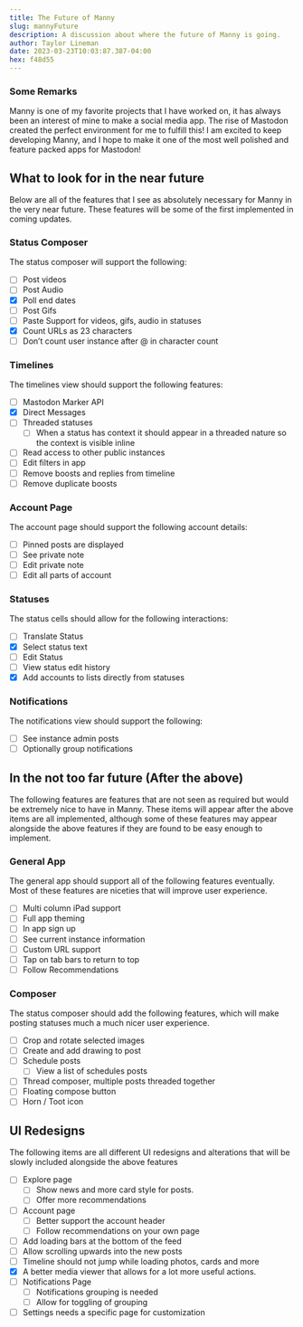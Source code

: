 ```yaml
---
title: The Future of Manny
slug: mannyFuture
description: A discussion about where the future of Manny is going.
author: Taylor Lineman
date: 2023-03-23T10:03:87.387-04:00
hex: f48d55
---
```

### Some Remarks
Manny is one of my favorite projects that I have worked on, it has always been an interest of mine to make a social media app. The rise of Mastodon created the perfect environment for me to fulfill this! I am excited to keep developing Manny, and I hope to make it one of the most well polished and feature packed apps for Mastodon!

## What to look for in the near future
Below are all of the features that I see as absolutely necessary for Manny in the very near future. These features will be some of the first implemented in coming updates.

### Status Composer
The status composer will support the following:
- [ ] Post videos
- [ ] Post Audio
- [x] Poll end dates
- [ ] Post Gifs
- [ ] Paste Support for videos, gifs, audio in statuses
- [x] Count URLs as 23 characters
- [ ] Don’t count user instance after @ in character count

### Timelines
The timelines view should support the following features:
- [ ] Mastodon Marker API
- [x] Direct Messages
- [ ] Threaded statuses
	- [ ] When a status has context it should appear in a threaded nature so the context is visible inline
- [ ] Read access to other public instances
- [ ] Edit filters in app
- [ ] Remove boosts and replies from timeline
- [ ] Remove duplicate boosts

### Account Page
The account page should support the following account details:
- [ ] Pinned posts are displayed
- [ ] See private note
- [ ] Edit private note
- [ ] Edit all parts of account

### Statuses
The status cells should allow for the following interactions:
- [ ] Translate Status
- [x] Select status text
- [ ] Edit Status
- [ ] View status edit history
- [x] Add accounts to lists directly from statuses

### Notifications
The notifications view should support the following:
- [ ] See instance admin posts
- [ ] Optionally group notifications

## In the not too far future (After the above)
The following features are features that are not seen as required but would be extremely nice to have in Manny. These items will appear after the above items are all implemented, although some of these features may appear alongside the above features if they are found to be easy enough to implement.

### General App
The general app should support all of the following features eventually. Most of these features are niceties that will improve user experience.
- [ ] Multi column iPad support
- [ ] Full app theming
- [ ] In app sign up
- [ ] See current instance information
- [ ] Custom URL support 
- [ ] Tap on tab bars to return to top 
- [ ] Follow Recommendations

### Composer
The status composer should add the following features, which will make posting statuses much a much nicer user experience.
- [ ] Crop and rotate selected images
- [ ] Create and add drawing to post
- [ ] Schedule posts
	- [ ] View a list of schedules posts
- [ ] Thread composer, multiple posts threaded together
- [ ] Floating compose button
- [ ] Horn / Toot icon

## UI Redesigns
The following items are all different UI redesigns and alterations that will be slowly included alongside the above features
- [ ] Explore page
	- [ ] Show news and more card style for posts.
	- [ ] Offer more recommendations
- [ ] Account page
	- [ ] Better support the account header
	- [ ] Follow recommendations on your own page
- [ ] Add loading bars at the bottom of the feed
- [ ] Allow scrolling upwards into the new posts
- [ ] Timeline should not jump while loading photos, cards and more
- [x] A better media viewer that allows for a lot more useful actions.
- [ ] Notifications Page
	- [ ] Notifications grouping is needed
	- [ ] Allow for toggling of grouping
- [ ] Settings needs a specific page for customization
